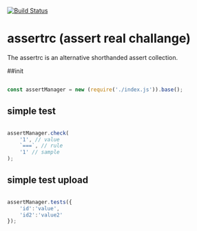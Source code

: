 [![Build Status](https://travis-ci.org/Soldy/assertrc.svg?branch=master)](https://travis-ci.org/Soldy/assertrc)

# assertrc (assert real challange)

The assertrc is an alternative shorthanded assert collection.


##init

```javascript

const assertManager = new (require('./index.js')).base();

```


## simple test

```javascript

assertManager.check(
    '1', // value
    `===`, // rule
    '1' // sample
);

```


## simple test upload


```javascript

assertManager.tests({
    'id':'value',
    'id2':'value2'
});


``` 
